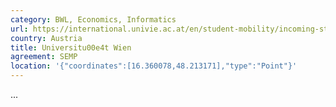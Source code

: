 ```yaml
---
category: BWL, Economics, Informatics
url: https://international.univie.ac.at/en/student-mobility/incoming-students/
country: Austria
title: Universitu00e4t Wien
agreement: SEMP
location: '{"coordinates":[16.360078,48.213171],"type":"Point"}'
---
```

...
